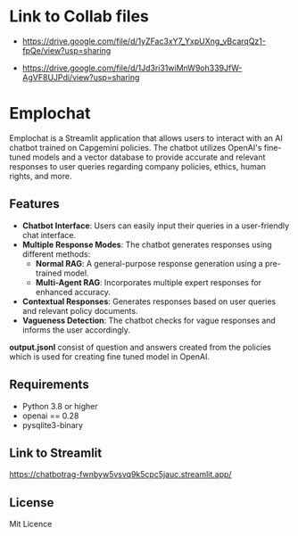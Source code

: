 # Link to Collab files

- https://drive.google.com/file/d/1yZFac3xY7_YxpUXng_vBcarqQz1-fpQe/view?usp=sharing

- https://drive.google.com/file/d/1Jd3ri31wiMnW9oh339JfW-AgVF8UJPdi/view?usp=sharing


# Emplochat

Emplochat is a Streamlit application that allows users to interact with an AI chatbot trained on Capgemini policies. The chatbot utilizes OpenAI's fine-tuned models and a vector database to provide accurate and relevant responses to user queries regarding company policies, ethics, human rights, and more. 

## Features

- **Chatbot Interface**: Users can easily input their queries in a user-friendly chat interface.
- **Multiple Response Modes**: The chatbot generates responses using different methods:
  - **Normal RAG**: A general-purpose response generation using a pre-trained model.
  - **Multi-Agent RAG**: Incorporates multiple expert responses for enhanced accuracy.
- **Contextual Responses**: Generates responses based on user queries and relevant policy documents.
- **Vagueness Detection**: The chatbot checks for vague responses and informs the user accordingly.

**output.jsonl** consist of question and answers created from the policies which is used for creating fine tuned model in OpenAI.


## Requirements

- Python 3.8 or higher
- openai == 0.28
- pysqlite3-binary

## Link to Streamlit

https://chatbotrag-fwnbyw5vsvq9k5cpc5jauc.streamlit.app/

## License
Mit Licence
